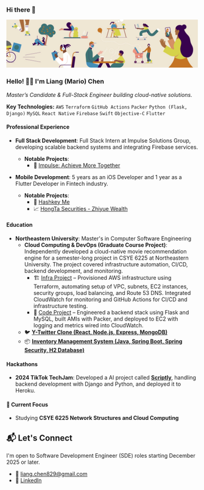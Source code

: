### Hi there 👋

<!--
**dexkum-2myzZy-jipzid/dexkum-2myzZy-jipzid** is a ✨ _special_ ✨ repository because its `README.md` (this file) appears on your GitHub profile.

Here are some ideas to get you started:

- 🔭 I’m currently working on ...
- 🌱 I’m currently learning ...
- 👯 I’m looking to collaborate on ...
- 🤔 I’m looking for help with ...
- 💬 Ask me about ...
- 📫 How to reach me: ...
- 😄 Pronouns: ...
- ⚡ Fun fact: ...
-->

![Header](https://github.com/dexkum-2myzZy-jipzid/dexkum-2myzZy-jipzid/blob/main/header.jpeg)

### Hello! 👋🏻 I'm **Liang (Mario) Chen**

_Master’s Candidate & Full-Stack Engineer building cloud-native solutions._

**Key Technologies:** `AWS` `Terraform` `GitHub Actions` `Packer` `Python (Flask, Django)` `MySQL` `React Native` `Firebase` `Swift` `Objective-C` `Flutter`

#### Professional Experience

- **Full Stack Development**: Full Stack Intern at Impulse Solutions Group, developing scalable backend systems and integrating Firebase services.

  - **Notable Projects**:
    - 🤝 [Impulse: Achieve More Together](https://www.findyourimpulse.com)

- **Mobile Development**: 5 years as an iOS Developer and 1 year as a Flutter Developer in Fintech industry.
  - **Notable Projects**:
    - 📱 [Hashkey Me](https://me.hashkey.com/en)
    - 📈 [HongTa Securities - Zhiyue Wealth](https://apps.apple.com/cn/app/id529436337)

#### Education

- **Northeastern University**: Master's in Computer Software Engineering
  - **Cloud Computing & DevOps (Graduate Course Project)**: Independently developed a cloud-native movie recommendation engine for a semester-long project in CSYE 6225 at Northeastern University. The project covered infrastructure automation, CI/CD, backend development, and monitoring.
    - 🏗️ [Infra Project](https://github.com/dexkum-2myzZy-jipzid/cloud-project-terraform-aws-infra) – Provisioned AWS infrastructure using Terraform, automating setup of VPC, subnets, EC2 instances, security groups, load balancing, and Route 53 DNS. Integrated CloudWatch for monitoring and GitHub Actions for CI/CD and infrastructure testing.
    - 🧠 [Code Project](https://github.com/dexkum-2myzZy-jipzid/cloud-native-web-application) – Engineered a backend stack using Flask and MySQL, built AMIs with Packer, and deployed to EC2 with logging and metrics wired into CloudWatch.
  - 🐦 [**Y-Twitter Clone (React, Node.js, Express, MongoDB)** ](https://github.com/dexkum-2myzZy-jipzid/Y-TwitterClone)
  - 📦 [**Inventory Management System (Java, Spring Boot, Spring Security, H2 Database)**](https://github.com/dexkum-2myzZy-jipzid/inventory-management-system)

#### Hackathons

- **2024 TikTok TechJam**: Developed a AI project called **[Scriptly](https://devpost.com/software/scriptly)**, handling backend development with Django and Python, and deployed it to Heroku.

#### 🎯 Current Focus

- Studying **CSYE 6225 Network Structures and Cloud Computing**

## 📬 Let's Connect

I'm open to Software Development Engineer (SDE) roles starting December 2025 or later.

- 📧 liang.chen829@gmail.com
- 🔗 [LinkedIn](https://www.linkedin.com/in/liang-chen-0829zzz)
